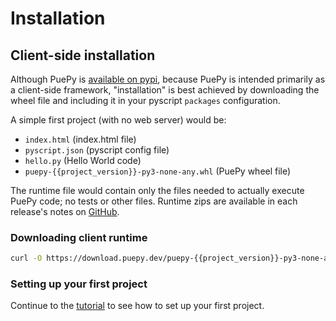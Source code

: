 # Installation

## Client-side installation

Although PuePy is [available on pypi](https://pypi.org/project/puepy/), because PuePy is intended primarily as a client-side framework,
"installation" is best achieved by downloading the wheel file and including it in your pyscript `packages` configuration.

A simple first project (with no web server) would be:

- `index.html` (index.html file)
- `pyscript.json` (pyscript config file)
- `hello.py` (Hello World code)
- `puepy-{{project_version}}-py3-none-any.whl` (PuePy wheel file)

The runtime file would contain only the files needed to actually execute PuePy code; no tests or other files. 
Runtime zips are available in each release's notes on [GitHub](https://github.com/kkinder/puepy/releases).

### Downloading client runtime

```Bash
curl -O https://download.puepy.dev/puepy-{{project_version}}-py3-none-any.whl
```

### Setting up your first project

Continue to the [tutorial](tutorial/00-using-this-tutorial.md) to see how to set up your first project.
